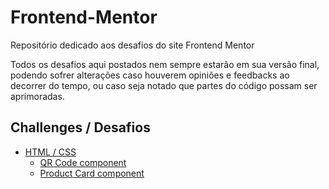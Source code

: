 # Frontend-Mentor

Repositório dedicado aos desafios do site Frontend Mentor

Todos os desafios aqui postados nem sempre estarão em sua versão final, podendo sofrer alterações caso houverem opiniões e feedbacks ao decorrer do tempo, ou caso seja notado que partes do código possam ser aprimoradas.

## Challenges / Desafios

- [HTML / CSS ](#html-css)
  - [QR Code component](./QR%20Code%20Component/README.md)
  - [Product Card component](./Product%20Card%20Component/README.md)
